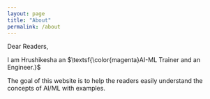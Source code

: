 ```yaml
---
layout: page
title: "About"
permalink: /about
---
```


Dear Readers,

I am Hrushikesha an $\textsf{\color{magenta}AI-ML Trainer and an Engineer.}$

The goal of this website is to help the readers easily understand the concepts of AI/ML with examples.
